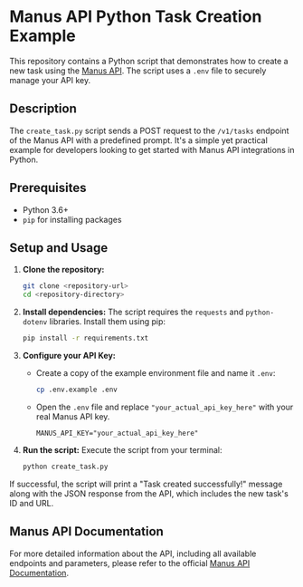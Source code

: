 # Manus API Python Task Creation Example

This repository contains a Python script that demonstrates how to create a new task using the [Manus API](https://open.manus.ai/docs). The script uses a `.env` file to securely manage your API key.

## Description

The `create_task.py` script sends a POST request to the `/v1/tasks` endpoint of the Manus API with a predefined prompt. It's a simple yet practical example for developers looking to get started with Manus API integrations in Python.

## Prerequisites

- Python 3.6+
- `pip` for installing packages

## Setup and Usage

1.  **Clone the repository:**
    ```bash
    git clone <repository-url>
    cd <repository-directory>
    ```

2.  **Install dependencies:**
    The script requires the `requests` and `python-dotenv` libraries. Install them using pip:
    ```bash
    pip install -r requirements.txt
    ```

3.  **Configure your API Key:**
    -   Create a copy of the example environment file and name it `.env`:
        ```bash
        cp .env.example .env
        ```
    -   Open the `.env` file and replace `"your_actual_api_key_here"` with your real Manus API key.
        ```
        MANUS_API_KEY="your_actual_api_key_here"
        ```

4.  **Run the script:**
    Execute the script from your terminal:
    ```bash
    python create_task.py
    ```

If successful, the script will print a "Task created successfully!" message along with the JSON response from the API, which includes the new task's ID and URL.

## Manus API Documentation

For more detailed information about the API, including all available endpoints and parameters, please refer to the official [Manus API Documentation](https://open.manus.ai/docs).